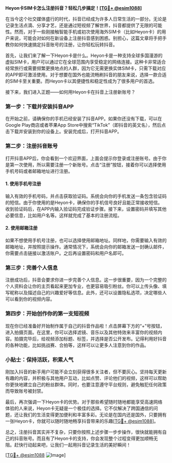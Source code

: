 **Heyon卡SIM卡怎么注册抖音？轻松几步搞定！[[TG💪+ @esim1088](https://t.me/s/esim1088)]**

在当今这个社交媒体盛行的时代，抖音已经成为许多人日常生活的一部分。无论是记录生活点滴、分享才艺，还是通过短视频了解世界，抖音都提供了无限的可能性。然而，对于一些刚接触智能手机或初次使用海外SIM卡（比如Heyon卡）的用户来说，可能会对如何在新设备上注册抖音感到困惑。别担心，这篇文章将手把手教你如何快速搞定抖音账号的注册，让你轻松玩转抖音。

首先，让我们来了解一下Heyon卡是什么。Heyon卡是一种支持全球多国漫游的虚拟SIM卡，用户可以通过它在全球范围内享受稳定的网络连接。这种卡非常适合经常旅行或需要频繁更换地点的人群，因为它无需更换实体SIM卡，只需下载对应的APP即可激活使用。对于想要在国外也能流畅刷抖音的朋友来说，选择一款合适的SIM卡至关重要。而Heyon卡以其便捷性和稳定性成为了很多用户的首选。

接下来，我们进入正题——如何用Heyon卡在抖音上注册新账号？

### 第一步：下载并安装抖音APP

在开始之前，请确保你的手机已经安装了抖音APP。如果你还没有下载，可以在Google Play商店或者苹果App Store中搜索“TikTok”（即抖音的英文名），然后点击下载并安装到你的设备上。安装完成后，打开抖音APP。

### 第二步：注册抖音账号

打开抖音APP后，你会看到一个欢迎界面，上面会提示你登录或注册账号。由于你是第一次使用，所以需要注册一个新账号。点击“注册”按钮，接着你可以选择使用手机号码或者邮箱地址进行注册。

#### 1. 使用手机号注册

输入有效的手机号码，并点击获取验证码。系统会向你的手机发送一条包含验证码的短信。由于你使用的是Heyon卡，确保你的手机信号良好且能正常接收短信。收到验证码后，在APP内输入验证码完成验证步骤。接下来，设置密码并填写其他必要信息，比如用户名等。这样就完成了基本的注册流程。

#### 2. 使用邮箱注册

如果不想使用手机号注册，也可以选择使用邮箱地址。同样地，你需要输入有效的邮箱地址，并按照提示操作。通常情况下，系统会向你的邮箱发送一封确认邮件，你需要点击链接以激活账户。之后再设置密码和用户名即可。

### 第三步：完善个人信息

注册成功后，抖音会要求你进一步完善个人信息。这一步很重要，因为一个完整的个人资料会让你的主页看起来更加专业，也更容易吸引粉丝。你可以上传头像、填写昵称以及描述自己的兴趣爱好等信息。此外，还可以设置隐私选项，决定哪些人可以看到你的视频内容。

### 第四步：开始创作你的第一支短视频

现在你已经准备好开始制作属于自己的抖音作品啦！点击屏幕下方的“+”号按钮，进入拍摄页面。在这里，你可以选择滤镜、音乐以及其他特效来丰富你的视频内容。拍摄完毕后，给视频添加标题、标签，并选择是否公开发布。记得利用好抖音的各种功能，比如挑战赛、合拍等，这样可以让更多人注意到你的作品。

### 小贴士：保持活跃，积累人气

刚加入抖音的新手用户可能不会立刻获得很多关注者，但不要灰心。坚持每天更新有趣的内容，并积极与其他用户互动，比如点赞、评论他们的视频，这样可以帮助你更快地建立自己的粉丝群体。同时，也要注意遵守平台规则，避免触犯任何政策而导致账号被封禁。

最后，再次强调一下Heyon卡的优势。对于那些希望随时随地都能享受高速网络体验的人来说，Heyon卡无疑是一个极佳的选择。它不仅解决了跨国通信的问题，还让我们的生活变得更加便利和丰富多彩。无论是在国内还是国外，只要拥有一张Heyon卡，你就可以随时随地畅享抖音带来的乐趣[[TG💪+ @esim1088](https://t.me/s/esim1088)]。

总之，注册抖音其实并不复杂，只要你按照上述步骤一步步操作，很快就能拥有自己的抖音账号。而且有了Heyon卡的支持，你会发现整个过程变得更加顺畅无阻。赶快行动起来吧，让我们一起用抖音记录生活的美好瞬间！

[[TG💪+ @esim1088](https://t.me/s/esim1088) ![Image](https://i.postimg.cc/4NQfJmqS/Snipaste-2025-05-13-00-14-12.png)]